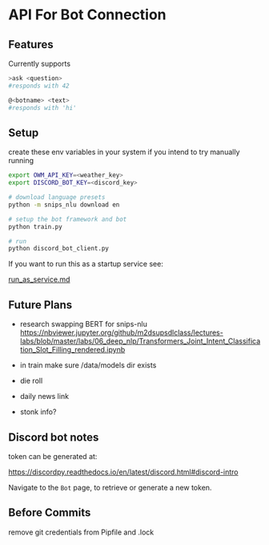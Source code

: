 # API For Bot Connection

## Features

Currently supports

```bash
>ask <question>
#responds with 42

@<botname> <text>
#responds with 'hi'
```

## Setup

create these env variables in your system if you intend to try manually running

```bash
export OWM_API_KEY=<weather_key>
export DISCORD_BOT_KEY=<discord_key>
```

```bash
# download language presets
python -m snips_nlu download en

# setup the bot framework and bot
python train.py

# run
python discord_bot_client.py
```

If you want to run this as a startup service see:

[run_as_service.md](./run_as_service.md)

## Future Plans

* research swapping BERT for snips-nlu <https://nbviewer.jupyter.org/github/m2dsupsdlclass/lectures-labs/blob/master/labs/06_deep_nlp/Transformers_Joint_Intent_Classification_Slot_Filling_rendered.ipynb>
* in train make sure /data/models dir exists

* die roll
* daily news link
* stonk info?

## Discord bot notes

token can be generated at:

<https://discordpy.readthedocs.io/en/latest/discord.html#discord-intro>

Navigate to the `Bot` page, to retrieve or generate a new token.

## Before Commits

remove git credentials from Pipfile and .lock
